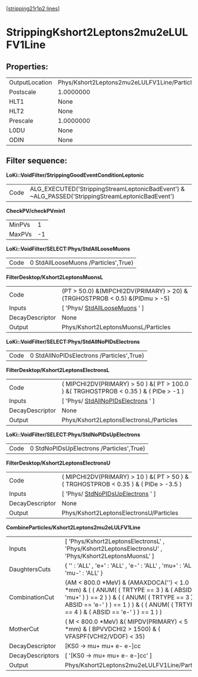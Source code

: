 [[stripping21r1p2 lines]](./stripping21r1p2-leptonic)

# StrippingKshort2Leptons2mu2eLULFV1Line

## Properties:

|                |                                              |
|----------------|----------------------------------------------|
| OutputLocation | Phys/Kshort2Leptons2mu2eLULFV1Line/Particles |
| Postscale      | 1.0000000                                    |
| HLT1           | None                                         |
| HLT2           | None                                         |
| Prescale       | 1.0000000                                    |
| L0DU           | None                                         |
| ODIN           | None                                         |

## Filter sequence:

**LoKi::VoidFilter/StrippingGoodEventConditionLeptonic**

|      |                                                                                                   |
|------|---------------------------------------------------------------------------------------------------|
| Code | ALG_EXECUTED('StrippingStreamLeptonicBadEvent') & \~ALG_PASSED('StrippingStreamLeptonicBadEvent') |

**CheckPV/checkPVmin1**

|        |     |
|--------|-----|
| MinPVs | 1   |
| MaxPVs | -1  |

**LoKi::VoidFilter/SELECT:Phys/StdAllLooseMuons**

|      |                                      |
|------|--------------------------------------|
| Code | 0 StdAllLooseMuons /Particles',True) |

**FilterDesktop/Kshort2LeptonsMuonsL**

|                 |                                                                               |
|-----------------|-------------------------------------------------------------------------------|
| Code            | (PT \> 50.0) &(MIPCHI2DV(PRIMARY) \> 20) &(TRGHOSTPROB \< 0.5) &(PIDmu \> -5) |
| Inputs          | [ 'Phys/ [StdAllLooseMuons](./stripping21r1p2-stdallloosemuons) ' ]         |
| DecayDescriptor | None                                                                          |
| Output          | Phys/Kshort2LeptonsMuonsL/Particles                                           |

**LoKi::VoidFilter/SELECT:Phys/StdAllNoPIDsElectrons**

|      |                                           |
|------|-------------------------------------------|
| Code | 0 StdAllNoPIDsElectrons /Particles',True) |

**FilterDesktop/Kshort2LeptonsElectronsL**

|                 |                                                                                         |
|-----------------|-----------------------------------------------------------------------------------------|
| Code            | ( MIPCHI2DV(PRIMARY) \> 50 ) &( PT \> 100.0 ) &( TRGHOSTPROB \< 0.35 ) & ( PIDe \> -1 ) |
| Inputs          | [ 'Phys/ [StdAllNoPIDsElectrons](./stripping21r1p2-stdallnopidselectrons) ' ]         |
| DecayDescriptor | None                                                                                    |
| Output          | Phys/Kshort2LeptonsElectronsL/Particles                                                 |

**LoKi::VoidFilter/SELECT:Phys/StdNoPIDsUpElectrons**

|      |                                          |
|------|------------------------------------------|
| Code | 0 StdNoPIDsUpElectrons /Particles',True) |

**FilterDesktop/Kshort2LeptonsElectronsU**

|                 |                                                                                        |
|-----------------|----------------------------------------------------------------------------------------|
| Code            | ( MIPCHI2DV(PRIMARY) \> 10 ) &( PT \> 50 ) &( TRGHOSTPROB \< 0.35 ) & ( PIDe \> -3.5 ) |
| Inputs          | [ 'Phys/ [StdNoPIDsUpElectrons](./stripping21r1p2-stdnopidsupelectrons) ' ]          |
| DecayDescriptor | None                                                                                   |
| Output          | Phys/Kshort2LeptonsElectronsU/Particles                                                |

**CombineParticles/Kshort2Leptons2mu2eLULFV1Line**

|                  |                                                                                                                                                                                                                                    |
|------------------|------------------------------------------------------------------------------------------------------------------------------------------------------------------------------------------------------------------------------------|
| Inputs           | [ 'Phys/Kshort2LeptonsElectronsL' , 'Phys/Kshort2LeptonsElectronsU' , 'Phys/Kshort2LeptonsMuonsL' ]                                                                                                                              |
| DaughtersCuts    | { '' : 'ALL' , 'e+' : 'ALL' , 'e-' : 'ALL' , 'mu+' : 'ALL' , 'mu-' : 'ALL' }                                                                                                                                                       |
| CombinationCut   | (AM \< 800.0 \*MeV) & (AMAXDOCA('') \< 1.0 \*mm) & ( ( ANUM( ( TRTYPE == 3 ) & ( ABSID == 'mu+' ) ) == 2 ) ) & ( ( ANUM( ( TRTYPE == 3 ) & ( ABSID == 'e-' ) ) == 1 ) ) & ( ( ANUM( ( TRTYPE == 4 ) & ( ABSID == 'e-' ) ) == 1 ) ) |
| MotherCut        | ( M \< 800.0 \*MeV) &( MIPDV(PRIMARY) \< 5 \*mm) & ( BPVVDCHI2 \> 1500) & ( VFASPF(VCHI2/VDOF) \< 35)                                                                                                                              |
| DecayDescriptor  | [KS0 -\> mu+ mu+ e- e-]cc                                                                                                                                                                                                        |
| DecayDescriptors | [ '[KS0 -\> mu+ mu+ e- e-]cc' ]                                                                                                                                                                                                |
| Output           | Phys/Kshort2Leptons2mu2eLULFV1Line/Particles                                                                                                                                                                                       |
